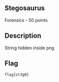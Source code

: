 ## Stegosaurus
Forensics - 50 points

Description
------------
String hidden inside png

Flag
------------

`flag{st3g0}`
